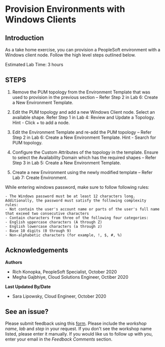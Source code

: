 # Provision Environments with Windows Clients

## Introduction

As a take home exercise, you can provision a PeopleSoft environment with a Windows client node. Follow the high level steps outlined below.

Estimated Lab Time: 3 hours


## **STEPS**
1.	Remove the PUM topology from the Environment Template that was used to provision in the previous section – Refer Step 2 in  Lab 6: Create a New Environment Template.

2.	Edit the PUM topology and add a new Windows Client node.  Select an available shape. Refer Step 1 in Lab 4: Review and Update a Topology.  Hint - Click + to add a node. 

3.	Edit the Environment Template and re-add the PUM topology – Refer Step 2 in Lab 6: Create a New Environment Template. Hint - Search for PUM topology. 

4.	Configure the Custom Attributes of the topology in the template.  Ensure to select the Availability Domain which has the required shapes – Refer Step 3 in Lab 5: Create a New Environment Template.

5.	Create a new Environment using the newly modified template – Refer Lab 7: Create Environment. 

  While entering windows password, make sure to follow following rules:

    - The Windows password must be at least 12 characters long. Additionally, the password must satisfy the following complexity rules:
    - Not contain the user's account name or parts of the user's full name that exceed two consecutive characters
    - Contain characters from three of the following four categories:
    - English uppercase characters (A through Z)
    - English lowercase characters (a through z)
    - Base 10 digits (0 through 9)
    - Non-alphabetic characters (for example, !, $, #, %)


## Acknowledgements
**Authors** 
- Rich Konopka, PeopleSoft Specialist, October 2020
- Megha Gajbhiye, Cloud Solutions Engineer, Octiber 2020

**Last Updated By/Date** 
- Sara Lipowsky, Cloud Engineer, October 2020

## See an issue?
Please submit feedback using this [form](https://apexapps.oracle.com/pls/apex/f?p=133:1:::::P1_FEEDBACK:1). Please include the *workshop name*, *lab* and *step* in your request.  If you don't see the workshop name listed, please enter it manually. If you would like us to follow up with you, enter your email in the *Feedback Comments* section.
